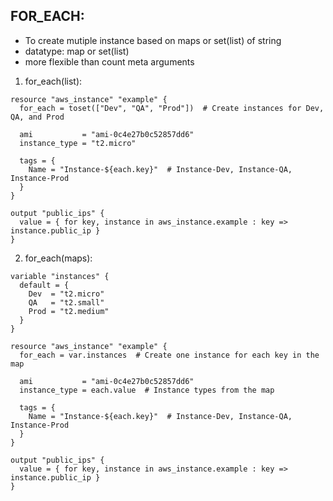 ## FOR_EACH:
- To create mutiple instance based on maps or set(list) of string
- datatype: map or set(list)
- more flexible than count meta arguments
1. for_each(list):

```hcl
resource "aws_instance" "example" {
  for_each = toset(["Dev", "QA", "Prod"])  # Create instances for Dev, QA, and Prod

  ami           = "ami-0c4e27b0c52857dd6"
  instance_type = "t2.micro"

  tags = {
    Name = "Instance-${each.key}"  # Instance-Dev, Instance-QA, Instance-Prod
  }
}

output "public_ips" {
  value = { for key, instance in aws_instance.example : key => instance.public_ip }
}
```
2. for_each(maps):

```hcl 
variable "instances" {
  default = {
    Dev  = "t2.micro"
    QA   = "t2.small"
    Prod = "t2.medium"
  }
}

resource "aws_instance" "example" {
  for_each = var.instances  # Create one instance for each key in the map

  ami           = "ami-0c4e27b0c52857dd6"
  instance_type = each.value  # Instance types from the map

  tags = {
    Name = "Instance-${each.key}"  # Instance-Dev, Instance-QA, Instance-Prod
  }
}

output "public_ips" {
  value = { for key, instance in aws_instance.example : key => instance.public_ip }
}
```

